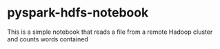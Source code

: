 # pyspark-hdfs-notebook
This is a simple notebook that reads a file from a remote Hadoop cluster and counts words contained

